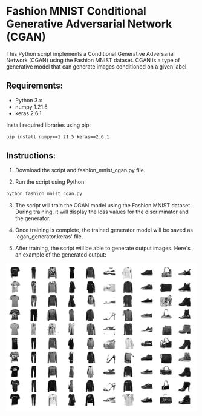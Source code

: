 # Fashion MNIST Conditional Generative Adversarial Network (CGAN)

This Python script implements a Conditional Generative Adversarial Network (CGAN) using the Fashion MNIST dataset. CGAN is a type of generative model that can generate images conditioned on a given 
label.

## Requirements:

- Python 3.x
- numpy 1.21.5
- keras 2.6.1

Install required libraries using pip:

```bash
pip install numpy==1.21.5 keras==2.6.1
```

## Instructions:

1. Download the script and fashion_mnist_cgan.py file.

2. Run the script using Python:

```bash
python fashion_mnist_cgan.py
```

3. The script will train the CGAN model using the Fashion MNIST dataset. During training, it will display the loss values for the discriminator and the generator.

4. Once training is complete, the trained generator model will be saved as 'cgan_generator.keras' file.

5. After training, the script will be able to generate output images. Here's an example of the generated output:

![Generated after training for 300 epochs](/ouput/Ouput_300.png)
